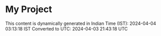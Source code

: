 # My Project

This content is dynamically generated in Indian Time (IST): 2024-04-04 03:13:18 IST
Converted to UTC: 2024-04-03 21:43:18 UTC
